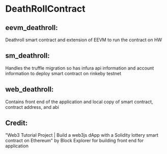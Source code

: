 # DeathRollContract

## eevm_deathroll:
Deathroll smart contract and extension of EEVM to run the contract on HW

## sm_deathroll:
Handles the truffle migration so has infura api information and account information to deploy smart contract on rinkeby testnet

## web_deathroll:
Contains front end of the application and local copy of smart contract, contract address, and abi

## Credit:
"Web3 Tutorial Project | Build a web3js dApp with a Solidity lottery smart contract on Ethereum" by Block Explorer for building front end for application
